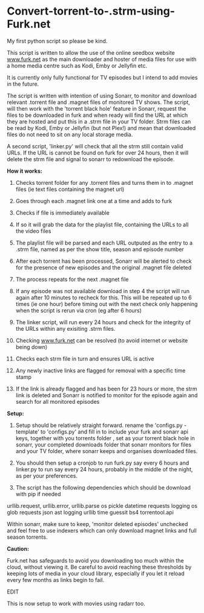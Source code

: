 # Convert-torrent-to-.strm-using-Furk.net

My first python script so please be kind.

This script is written to allow the use of the online seedbox website www.furk.net as the main downloader and hoster of media files for use with a home media centre such as Kodi, Emby or Jellyfin etc.

It is currently only fully functional for TV episodes but I intend to add movies in the future.

The script is written with intention of using Sonarr, to monitor and download relevant .torrent file and .magnet files of monitored TV shows. The script, will then work with the 'torrent black hole' feature in Sonarr, request the files to be downloaded in furk and when ready will find the URL at which they are hosted and put this in a .strm file in your TV folder. Strm files can be read by Kodi, Emby or Jellyfin (but not Plex!) and mean that downloaded files do not need to sit on any local storage media.

A second script, 'linker.py' will check that all the strm still contain valid URLs. If the URL is cannot be found on furk for over 24 hours, then it will delete the strm file and signal to sonarr to redownload the episode.


<b>How it works:</b>

1. Checks torrent folder for any .torrent files and turns them in to .magnet files (ie text files containing the magnet url)
2. Goes through each .magnet link one at a time and adds to furk
3. Checks if file is immediately available
4. If so it will grab the data for the playlist file, containing the URLs to all the video files
5. The playlist file will be parsed and each URL outputed as the entry to a .strm file, named as per the show title, season and episode number
6. After each torrent has been processed, Sonarr will be alerted to check for the presence of new episodes and the original .magnet file deleted
7. The process repeats for the next .magnet file
8. If any episode was not available download in step 4 the script will run again after 10 minutes to recheck for this. This will be repeated up to 6 times (ie one hour) before timing out with the next check only happening when the script is rerun via cron (eg after 6 hours)

9. The linker script, will run every 24 hours and check for the integrity of the URLs within any exisiting .strm files.
10. Checking www.furk.net can be resolved (to avoid internet or website being down)
11. Checks each strm file in turn and ensures URL is active
12. Any newly inactive links are flagged for removal with a specific time stamp
13. If the link is already flagged and has been for 23 hours or more, the strm link is deleted and Sonarr is notified to monitor for the episode again and search for all monitored episodes

<b>Setup:</b>

1. Setup should be relatively straight forward. rename the 'configs.py - template' to 'configs.py' and fill in to include your furk and sonarr api keys, together with you torrents folder , set as your torrent black hole in sonarr, your completed downloads folder that sonarr monitors for files and your TV folder, where sonarr keeps and organises downloaded files.

2. You should then setup a cronjob to run furk.py say every 6 hours and linker.py to run say every 24 hours, probably in the middle of the night, as per your preferences.

3. The script has the following dependencies which should be download with pip if needed

urllib.request, urllib.error, urllib.parse
os
pickle
datetime
requests
logging
os
glob
requests
json
ast
logging
urllib
time
guessit
bs4
torrentool.api

Within sonarr, make sure to keep, 'monitor deleted episodes' unchecked and feel free to use indexers which can only download magnet links and full season torrents.

<b>Caution:</b>

Furk.net has safeguards to avoid you downloading too much within the cloud, without viewing it. Be careful to avoid reaching these thresholds by keeping lots of media in your cloud library, especially if you let it reload every few months as links begin to fail.


EDIT

This is now setup to work with movies using radarr too. 
